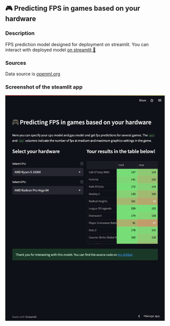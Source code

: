 ## 🎮 Predicting FPS in games based on your hardware
### Description
FPS prediction model designed for 
deployment on streamlit.
You can interact with deployed model [on streamlit 👾](https://fpsgames.streamlit.app/)
### Sources
Data source is [openml.org](https://www.openml.org/search?type=data&sort=runs&id=42737&status=active)
### Screenshot of the steamlit app

![Screenshot of the model](./images/fpsgames.streamlit.app_.png)
